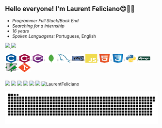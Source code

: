 ## Hello everyone! I'm Laurent Feliciano😊👨‍💻
- *Programmer Full Stack/Back End*
- *Searching for a internship*
- *16 years*
- *Spoken Languagens:* Portuguese, English

 <div>
  <a href="https://github.com/LaurentFeliciano">
  <img height="160em" src="https://github-readme-stats.vercel.app/api?username=LaurentFeliciano&show_icons=true&theme=tokyonight&include_all_commits=true&count_private=true"/>
  <img height="160em" src="https://github-readme-stats.vercel.app/api/top-langs/?username=LaurentFeliciano&layout=compact&langs_count=7&theme=tokyonight"/>
    
</div>
  
 <div style="display: inline_block"><br>
  
  <img align="center" alt="Laurent-Ts" height="30" width="40" src="https://raw.githubusercontent.com/devicons/devicon/master/icons/c/c-plain.svg">
  <img align="center" alt="Laurent-Ts" height="30" width="40" src="https://raw.githubusercontent.com/devicons/devicon/master/icons/cplusplus/cplusplus-plain.svg">
  <img align="center" alt="Laurent-Csharp" height="30" width="40" src="https://raw.githubusercontent.com/devicons/devicon/master/icons/csharp/csharp-original.svg">
  <img align="center" alt="Laurent-Ts" height="30" width="40" src="https://raw.githubusercontent.com/devicons/devicon/master/icons/mongodb/mongodb-plain.svg">
  <img align="center" alt="Laurent-Ts" height="30" width="40" src="https://raw.githubusercontent.com/devicons/devicon/master/icons/mysql/mysql-plain.svg">
  <img align="center" alt="Laurent-React" height="30" width="40" src="https://raw.githubusercontent.com/devicons/devicon/master/icons/php/php-original.svg">
  <img align="center" alt="Laurent-Js" height="30" width="40" src="https://raw.githubusercontent.com/devicons/devicon/master/icons/javascript/javascript-plain.svg">
  <img align="center" alt="Laurent-HTML" height="30" width="40" src="https://raw.githubusercontent.com/devicons/devicon/master/icons/html5/html5-original.svg">
  <img align="center" alt="Laurent-CSS" height="30" width="40" src="https://raw.githubusercontent.com/devicons/devicon/master/icons/css3/css3-original.svg">
  <img align="center" alt="Laurent-Python" height="30" width="40" src="https://raw.githubusercontent.com/devicons/devicon/master/icons/python/python-original.svg">
  <img align="center" alt="Laurent-Python" height="30" width="40" src="https://raw.githubusercontent.com/devicons/devicon/master/icons/django/django-original.svg">
  <img align="center" alt="Laurent-Python" height="30" width="40" src="https://raw.githubusercontent.com/devicons/devicon/master/icons/vim/vim-original.svg">
  <img align="center" alt="Laurent-Python" height="30" width="40" src="https://raw.githubusercontent.com/devicons/devicon/master/icons/git/git-original.svg">
  
</div>
 
  ##
  
<div> 
  <a href="https://www.youtube.com/channel/UCcwqCt4k-yU0xILDzF3XAtQ" target="_blank"><img src="https://img.shields.io/badge/YouTube-FF0000?style=for-the-badge&logo=youtube&logoColor=white" target="_blank"></a>
  <a href="https://www.instagram.com/laurent_feliciano/" target="_blank"><img src="https://img.shields.io/badge/-Instagram-%23E4405F?style=for-the-badge&logo=instagram&logoColor=white" target="_blank"></a>
 	<a href="https://www.twitch.tv/laurent_feliciano" target="_blank"><img src="https://img.shields.io/badge/Twitch-9146FF?style=for-the-badge&logo=twitch&logoColor=white" target="_blank"></a>
 <a href="https://discord.gg/xJuGXZZp" target="_blank"><img src="https://img.shields.io/badge/Discord-7289DA?style=for-the-badge&logo=discord&logoColor=white" target="_blank"></a> 
  <a href = "mailto:contatolaurentfeliciano@gmail.com"><img src="https://img.shields.io/badge/-Gmail-%23333?style=for-the-badge&logo=gmail&logoColor=white" target="_blank"></a>
  <a href="https://www.linkedin.com/in/laurent-feliciano-8428071b1" target="_blank"><img src="https://img.shields.io/badge/-LinkedIn-%230077B5?style=for-the-badge&logo=linkedin&logoColor=white" target="_blank"></a>
 
 <img src="https://komarev.com/ghpvc/?username=LaurentFeliciano&color=green" alt="LaurentFeliciano" /> 
 
  ![Snake animation](https://github.com/LaurentFeliciano/LaurentFeliciano/blob/output/github-contribution-grid-snake.svg)
 
 </div>
